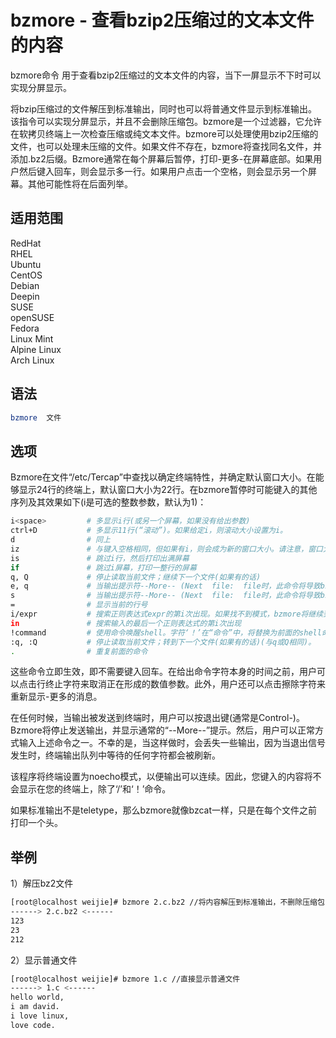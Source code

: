 # bzmore - 查看bzip2压缩过的文本文件的内容

bzmore命令 用于查看bzip2压缩过的文本文件的内容，当下一屏显示不下时可以实现分屏显示。

将bzip压缩过的文件解压到标准输出，同时也可以将普通文件显示到标准输出。该指令可以实现分屏显示，并且不会删除压缩包。bzmore是一个过滤器，它允许在软拷贝终端上一次检查压缩或纯文本文件。bzmore可以处理使用bzip2压缩的文件，也可以处理未压缩的文件。如果文件不存在，bzmore将查找同名文件，并添加.bz2后缀。Bzmore通常在每个屏幕后暂停，打印-更多-在屏幕底部。如果用户然后键入回车，则会显示多一行。如果用户点击一个空格，则会显示另一个屏幕。其他可能性将在后面列举。

## 适用范围

<!-- <div class="svg linux">Linux</div> -->
<div class="svg redhat">RedHat</div>
<div class="svg rhel">RHEL</div>
<div class="svg ubuntu">Ubuntu</div>
<div class="svg centos">CentOS</div>
<div class="svg debian">Debian</div>
<div class="svg deepin">Deepin</div>
<div class="svg suse">SUSE</div>
<div class="svg opensuse">openSUSE</div>
<div class="svg fedora">Fedora</div>
<div class="svg linuxmint">Linux Mint</div>
<!-- <div class="svg mxlinux">MX Linux</div> -->
<div class="svg alpinelinux">Alpine Linux</div>
<div class="svg archlinux">Arch Linux</div>

## 语法

``` bash
bzmore  文件
```

## 选项

Bzmore在文件“/etc/Tercap”中查找以确定终端特性，并确定默认窗口大小。在能够显示24行的终端上，默认窗口大小为22行。在bzmore暂停时可能键入的其他序列及其效果如下(i是可选的整数参数，默认为1)：

``` bash
i<space>         # 多显示i行(或另一个屏幕，如果没有给出参数)
ctrl+D           # 多显示11行(“滚动”)。如果给定i，则滚动大小设置为i。
d                # 同上
iz               # 与键入空格相同，但如果有i，则会成为新的窗口大小。请注意，窗口大小将恢复到当前文件末尾的默认值。
is               # 跳过i行，然后打印出满屏幕
if               # 跳过i屏幕，打印一整行的屏幕
q, Q             # 停止读取当前文件；继续下一个文件(如果有的话)
e, q             # 当输出提示符--More-- (Next  file:  file时，此命令将导致bzmore退出。
s                # 当输出提示符--More-- (Next  file:  file时，此命令将导致bzmore跳过下一个文件，然后继续
=                # 显示当前的行号
i/expr           # 搜索正则表达式expr的第i次出现。如果找不到模式，bzmore将继续到下一个文件(如果有的话)。否则，会显示一个屏幕，在找到表达式的位置之前开始两行。用户的擦除和删除字符可用于编辑正则表达式。通过第一列的擦除将取消搜索命令。
in               # 搜索输入的最后一个正则表达式的第i次出现
!command         # 使用命令唤醒shell。字符‘！’在“命令”中，将替换为前面的shell命令。序列“\！”改为“！”
:q, :Q           # 停止读取当前文件；转到下一个文件(如果有的话)(与q或Q相同)。
.                # 重复前面的命令
```
这些命令立即生效，即不需要键入回车。在给出命令字符本身的时间之前，用户可以点击行终止字符来取消正在形成的数值参数。此外，用户还可以点击擦除字符来重新显示-更多的消息。

在任何时候，当输出被发送到终端时，用户可以按退出键(通常是Control-\)。Bzmore将停止发送输出，并显示通常的“--More--”提示。然后，用户可以正常方式输入上述命令之一。不幸的是，当这样做时，会丢失一些输出，因为当退出信号发生时，终端输出队列中等待的任何字符都会被刷新。

该程序将终端设置为noecho模式，以便输出可以连续。因此，您键入的内容将不会显示在您的终端上，除了‘/’和‘！’命令。

如果标准输出不是teletype，那么bzmore就像bzcat一样，只是在每个文件之前打印一个头。
## 举例

1）解压bz2文件
``` bash
[root@localhost weijie]# bzmore 2.c.bz2 //将内容解压到标准输出，不删除压缩包
------> 2.c.bz2 <------
123
23
212
```
2）显示普通文件
``` bash
[root@localhost weijie]# bzmore 1.c //直接显示普通文件
------> 1.c <------
hello world,
i am david.
i love linux,
love code.
```